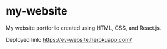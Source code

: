 # my-website

My website portforlio created using HTML, CSS, and React.js.

Deployed link: https://ev-website.herokuapp.com/